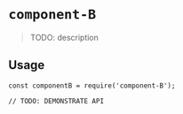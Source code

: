 # `component-B`

> TODO: description

## Usage

```
const componentB = require('component-B');

// TODO: DEMONSTRATE API
```
